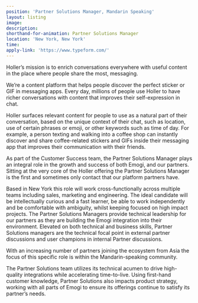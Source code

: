 ```yaml
---
position: 'Partner Solutions Manager, Mandarin Speaking'
layout: listing
image:
description:
shorthand-for-animation: Partner Solutions Manager
location: 'New York, New York'
time:
apply-link: 'https://www.typeform.com/'
---
```


Holler’s mission is to enrich conversations everywhere with useful content in the place where people share the most, messaging.

We’re a content platform that helps people discover the perfect sticker or GIF in messaging apps. Every day, millions of people use Holler to have richer conversations with content that improves their self-expression in chat.

Holler surfaces relevant content for people to use as a natural part of their conversation, based on the unique context of their chat, such as location, use of certain phrases or emoji, or other keywords such as time of day. For example, a person texting and walking into a coffee shop can instantly discover and share coffee-related stickers and GIFs inside their messaging app that improves their communication with their friends.

As part of the Customer Success team, the Partner Solutions Manager plays an integral role in the growth and success of both Emogi, and our partners. Sitting at the very core of the Holler offering the Partner Solutions Manager is the first and sometimes only contact that our platform partners have.

Based in New York this role will work cross-functionally across multiple teams including sales, marketing and engineering. The ideal candidate will be intellectually curious and a fast learner, be able to work independently and be comfortable with ambiguity, whilst keeping focused on high impact projects. The Partner Solutions Managers provide technical leadership for our partners as they are building the Emogi integration into their environment. Elevated on both technical and business skills, Partner Solutions managers are the technical focal point in external partner discussions and user champions in internal Partner discussions.

With an increasing number of partners joining the ecosystem from Asia the focus of this specific role is within the Mandarin-speaking community.

The Partner Solutions team utilizes its technical acumen to drive high-quality integrations while accelerating time-to-live. Using first-hand customer knowledge, Partner Solutions also impacts product strategy, working with all parts of Emogi to ensure its offerings continue to satisfy its partner’s needs.